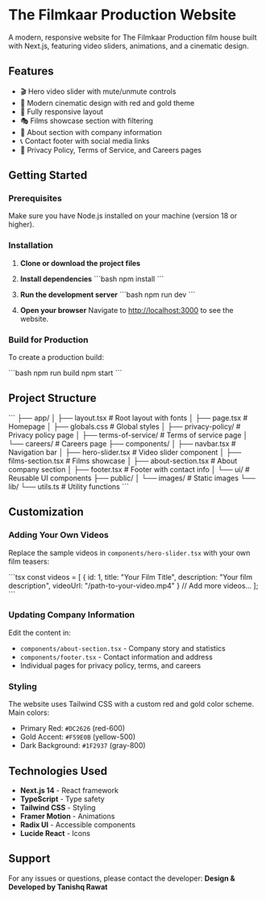 # The Filmkaar Production Website

A modern, responsive website for The Filmkaar Production film house built with Next.js, featuring video sliders, animations, and a cinematic design.

## Features

- 🎬 Hero video slider with mute/unmute controls
- 🎨 Modern cinematic design with red and gold theme
- 📱 Fully responsive layout
- 🎭 Films showcase section with filtering
- 📖 About section with company information
- 📞 Contact footer with social media links
- 📄 Privacy Policy, Terms of Service, and Careers pages

## Getting Started

### Prerequisites

Make sure you have Node.js installed on your machine (version 18 or higher).

### Installation

1. **Clone or download the project files**

2. **Install dependencies**
   \`\`\`bash
   npm install
   \`\`\`

3. **Run the development server**
   \`\`\`bash
   npm run dev
   \`\`\`

4. **Open your browser**
   Navigate to [http://localhost:3000](http://localhost:3000) to see the website.

### Build for Production

To create a production build:

\`\`\`bash
npm run build
npm start
\`\`\`

## Project Structure

\`\`\`
├── app/
│   ├── layout.tsx          # Root layout with fonts
│   ├── page.tsx            # Homepage
│   ├── globals.css         # Global styles
│   ├── privacy-policy/     # Privacy policy page
│   ├── terms-of-service/   # Terms of service page
│   └── careers/            # Careers page
├── components/
│   ├── navbar.tsx          # Navigation bar
│   ├── hero-slider.tsx     # Video slider component
│   ├── films-section.tsx   # Films showcase
│   ├── about-section.tsx   # About company section
│   ├── footer.tsx          # Footer with contact info
│   └── ui/                 # Reusable UI components
├── public/
│   └── images/             # Static images
└── lib/
    └── utils.ts            # Utility functions
\`\`\`

## Customization

### Adding Your Own Videos

Replace the sample videos in `components/hero-slider.tsx` with your own film teasers:

\`\`\`tsx
const videos = [
  {
    id: 1,
    title: "Your Film Title",
    description: "Your film description",
    videoUrl: "/path-to-your-video.mp4"
  }
  // Add more videos...
];
\`\`\`

### Updating Company Information

Edit the content in:
- `components/about-section.tsx` - Company story and statistics
- `components/footer.tsx` - Contact information and address
- Individual pages for privacy policy, terms, and careers

### Styling

The website uses Tailwind CSS with a custom red and gold color scheme. Main colors:
- Primary Red: `#DC2626` (red-600)
- Gold Accent: `#F59E0B` (yellow-500)
- Dark Background: `#1F2937` (gray-800)

## Technologies Used

- **Next.js 14** - React framework
- **TypeScript** - Type safety
- **Tailwind CSS** - Styling
- **Framer Motion** - Animations
- **Radix UI** - Accessible components
- **Lucide React** - Icons

## Support

For any issues or questions, please contact the developer:
**Design & Developed by Tanishq Rawat**
